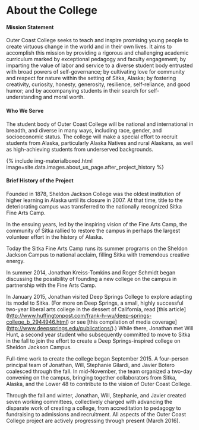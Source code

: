 # About the College

#### Mission Statement

Outer Coast College seeks to teach and inspire promising young people to create virtuous change in the world and in their own lives. It aims to accomplish this mission by providing a rigorous and challenging academic curriculum marked by exceptional pedagogy and faculty engagement; by imparting the value of labor and service to a diverse student body entrusted with broad powers of self-governance; by cultivating love for community and respect for nature within the setting of Sitka, Alaska; by fostering creativity, curiosity, honesty, generosity, resilience, self-reliance, and good humor; and by accompanying students in their search for self-understanding and moral worth.

#### Who We Serve

The student body of Outer Coast College will be national and international in breadth, and diverse in many ways, including race, gender, and socioeconomic status. The college will make a special effort to recruit students from Alaska, particularly Alaska Natives and rural Alaskans, as well as high-achieving students from underserved backgrounds.

<!-- This inserts the image -->
<div class="center">
  {% include img-materialboxed.html image=site.data.images.about_us_page.after_project_history %}
</div>

#### Brief History of the Project

Founded in 1878, Sheldon Jackson College was the oldest institution of higher learning in Alaska until its closure in 2007. At that time, title to the deteriorating campus was transferred to the nationally recognized Sitka Fine Arts Camp.

In the ensuing years, led by the inspiring vision of the Fine Arts Camp, the community of Sitka rallied to restore the campus in perhaps the largest volunteer effort in the history of Alaska.

Today the Sitka Fine Arts Camp runs its summer programs on the Sheldon Jackson Campus to national acclaim, filling Sitka with tremendous creative energy.

In summer 2014, Jonathan Kreiss-Tomkins and Roger Schmidt began discussing the possibility of founding a new college on the campus in partnership with the Fine Arts Camp.

In January 2015, Jonathan visited Deep Springs College to explore adapting its model to Sitka. (For more on Deep Springs, a small, highly successful two-year liberal arts college in the dessert of California, read [this article] (http://www.huffingtonpost.com/frank-h-wu/deep-springs-college_b_2944946.html) or see [this compilation of media coverage] (http://www.deepsprings.edu/publications/).) While there, Jonathan met Will Hunt, a second year student who subsequently committed to move to Sitka in the fall to join the effort to create a Deep Springs-inspired college on Sheldon Jackson Campus.

Full-time work to create the college began September 2015. A four-person principal team of Jonathan, Will, Stephanie Gilardi, and Javier Botero coalesced through the fall. In mid-November, the team organized a two-day convening on the campus, bringing together collaborators from Sitka, Alaska, and the Lower 48 to contribute to the vision of Outer Coast College.

Through the fall and winter, Jonathan, Will, Stephanie, and Javier created seven working committees, collectively charged with advancing the disparate work of creating a college, from accreditation to pedagogy to fundraising to admissions and recruitment. All aspects of the Outer Coast College project are actively progressing through present (<span id="current-month-year">March 2016</span>).
